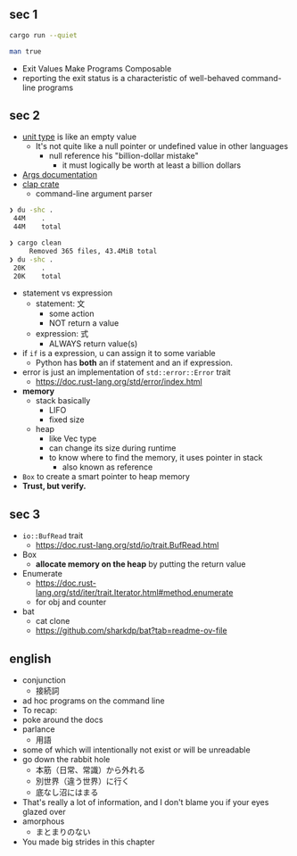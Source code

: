 ## sec 1

``` sh
cargo run --quiet

man true
```

- Exit Values Make Programs Composable
- reporting the exit status is a characteristic of well-behaved command-line programs

## sec 2

- [unit type](https://doc.rust-lang.org/std/primitive.unit.html) is like an empty value
  - It's not quite like a null pointer or undefined value in other languages
    - null reference his "billion-dollar mistake"
      - it must logically be worth at least a billion dollars
- [Args documentation](https://doc.rust-lang.org/stable/std/env/struct.Args.html)
- [clap crate](https://docs.rs/clap/latest/clap/index.html/)
  - command-line argument parser

``` sh
❯ du -shc .
 44M    .
 44M    total

❯ cargo clean
     Removed 365 files, 43.4MiB total
❯ du -shc .
 20K    .
 20K    total
```

- statement vs expression
  - statement: 文
    - some action
    - NOT return a value
  - expression: 式
    - ALWAYS return value(s)
- if `if` is a expression, u can assign it to some variable
  - Python has **both** an if statement and an if expression.
- error is just an implementation of `std::error::Error` trait
  - https://doc.rust-lang.org/std/error/index.html
- **memory**
  - stack basically
    - LIFO
    - fixed size
  - heap
    - like Vec type
    - can change its size during runtime
    - to know where to find the memory, it uses pointer in stack
      - also known as reference
- `Box` to create a smart pointer to heap memory
- **Trust, but verify.**

## sec 3

- `io::BufRead` trait
  - https://doc.rust-lang.org/std/io/trait.BufRead.html
- Box
   - **allocate memory on the heap** by putting the return value
 - Enumerate
   - https://doc.rust-lang.org/std/iter/trait.Iterator.html#method.enumerate
   - for obj and counter
- bat
  - cat clone
  - https://github.com/sharkdp/bat?tab=readme-ov-file

## english

- conjunction
  - 接続詞
- ad hoc programs on the command line
- To recap:
- poke around the docs
- parlance
  - 用語
- some of which will intentionally not exist or will be unreadable
- go down the rabbit hole
  - 本筋（日常、常識）から外れる
  - 別世界（違う世界）に行く
  - 底なし沼にはまる
- That's really a lot of information, and I don't blame you if your eyes glazed over
- amorphous
  - まとまりのない
- You made big strides in this chapter
